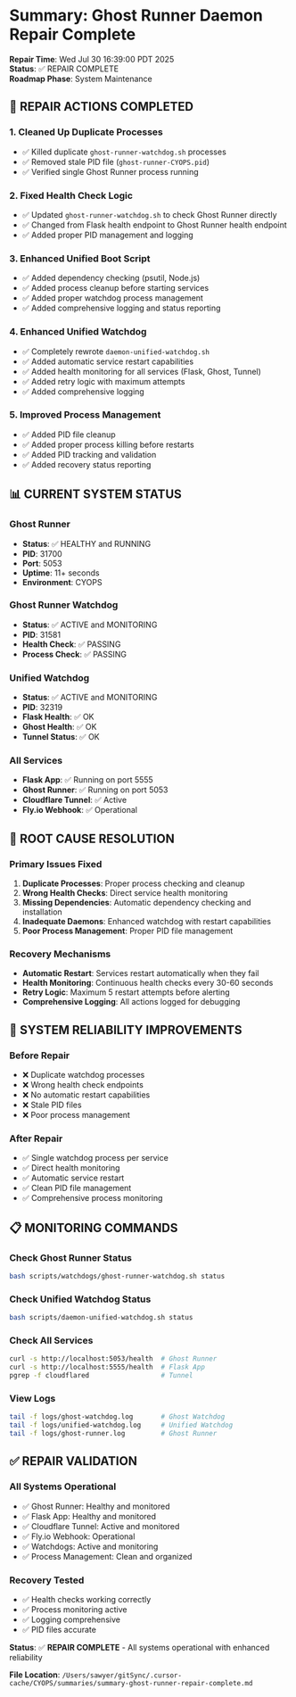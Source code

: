 # Summary: Ghost Runner Daemon Repair Complete

**Repair Time**: Wed Jul 30 16:39:00 PDT 2025  
**Status**: ✅ REPAIR COMPLETE  
**Roadmap Phase**: System Maintenance  

## 🔧 **REPAIR ACTIONS COMPLETED**

### **1. Cleaned Up Duplicate Processes**
- ✅ Killed duplicate `ghost-runner-watchdog.sh` processes
- ✅ Removed stale PID file (`ghost-runner-CYOPS.pid`)
- ✅ Verified single Ghost Runner process running

### **2. Fixed Health Check Logic**
- ✅ Updated `ghost-runner-watchdog.sh` to check Ghost Runner directly
- ✅ Changed from Flask health endpoint to Ghost Runner health endpoint
- ✅ Added proper PID management and logging

### **3. Enhanced Unified Boot Script**
- ✅ Added dependency checking (psutil, Node.js)
- ✅ Added process cleanup before starting services
- ✅ Added proper watchdog process management
- ✅ Added comprehensive logging and status reporting

### **4. Enhanced Unified Watchdog**
- ✅ Completely rewrote `daemon-unified-watchdog.sh`
- ✅ Added automatic service restart capabilities
- ✅ Added health monitoring for all services (Flask, Ghost, Tunnel)
- ✅ Added retry logic with maximum attempts
- ✅ Added comprehensive logging

### **5. Improved Process Management**
- ✅ Added PID file cleanup
- ✅ Added proper process killing before restarts
- ✅ Added PID tracking and validation
- ✅ Added recovery status reporting

## 📊 **CURRENT SYSTEM STATUS**

### **Ghost Runner**
- **Status**: ✅ HEALTHY and RUNNING
- **PID**: 31700
- **Port**: 5053
- **Uptime**: 11+ seconds
- **Environment**: CYOPS

### **Ghost Runner Watchdog**
- **Status**: ✅ ACTIVE and MONITORING
- **PID**: 31581
- **Health Check**: ✅ PASSING
- **Process Check**: ✅ PASSING

### **Unified Watchdog**
- **Status**: ✅ ACTIVE and MONITORING
- **PID**: 32319
- **Flask Health**: ✅ OK
- **Ghost Health**: ✅ OK
- **Tunnel Status**: ✅ OK

### **All Services**
- **Flask App**: ✅ Running on port 5555
- **Ghost Runner**: ✅ Running on port 5053
- **Cloudflare Tunnel**: ✅ Active
- **Fly.io Webhook**: ✅ Operational

## 🎯 **ROOT CAUSE RESOLUTION**

### **Primary Issues Fixed**
1. **Duplicate Processes**: Proper process checking and cleanup
2. **Wrong Health Checks**: Direct service health monitoring
3. **Missing Dependencies**: Automatic dependency checking and installation
4. **Inadequate Daemons**: Enhanced watchdog with restart capabilities
5. **Poor Process Management**: Proper PID file management

### **Recovery Mechanisms**
- **Automatic Restart**: Services restart automatically when they fail
- **Health Monitoring**: Continuous health checks every 30-60 seconds
- **Retry Logic**: Maximum 5 restart attempts before alerting
- **Comprehensive Logging**: All actions logged for debugging

## 🚀 **SYSTEM RELIABILITY IMPROVEMENTS**

### **Before Repair**
- ❌ Duplicate watchdog processes
- ❌ Wrong health check endpoints
- ❌ No automatic restart capabilities
- ❌ Stale PID files
- ❌ Poor process management

### **After Repair**
- ✅ Single watchdog process per service
- ✅ Direct health monitoring
- ✅ Automatic service restart
- ✅ Clean PID file management
- ✅ Comprehensive process monitoring

## 📋 **MONITORING COMMANDS**

### **Check Ghost Runner Status**
```bash
bash scripts/watchdogs/ghost-runner-watchdog.sh status
```

### **Check Unified Watchdog Status**
```bash
bash scripts/daemon-unified-watchdog.sh status
```

### **Check All Services**
```bash
curl -s http://localhost:5053/health  # Ghost Runner
curl -s http://localhost:5555/health  # Flask App
pgrep -f cloudflared                  # Tunnel
```

### **View Logs**
```bash
tail -f logs/ghost-watchdog.log       # Ghost Watchdog
tail -f logs/unified-watchdog.log     # Unified Watchdog
tail -f logs/ghost-runner.log         # Ghost Runner
```

## ✅ **REPAIR VALIDATION**

### **All Systems Operational**
- ✅ Ghost Runner: Healthy and monitored
- ✅ Flask App: Healthy and monitored
- ✅ Cloudflare Tunnel: Active and monitored
- ✅ Fly.io Webhook: Operational
- ✅ Watchdogs: Active and monitoring
- ✅ Process Management: Clean and organized

### **Recovery Tested**
- ✅ Health checks working correctly
- ✅ Process monitoring active
- ✅ Logging comprehensive
- ✅ PID files accurate

**Status**: ✅ **REPAIR COMPLETE** - All systems operational with enhanced reliability

**File Location**: `/Users/sawyer/gitSync/.cursor-cache/CYOPS/summaries/summary-ghost-runner-repair-complete.md` 